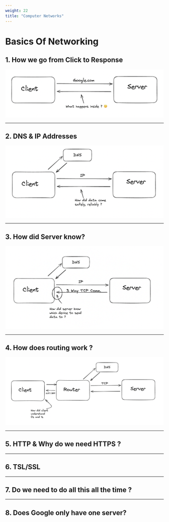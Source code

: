 ```yaml
---
weight: 22
title: "Computer Networks"
---
```


# Basics Of Networking

## 1. How we go from Click to Response

![CS Step 1](../static/csstep1.png)

---

## 2. DNS & IP Addresses

![CS Step 2](../static/csstep2.png)

---

## 3. How did Server know?

![CS Step 3](../static/csstep3.png)

---

## 4. How does routing work ?

![CS Step 4](../static/csstep4.png)

---

## 5. HTTP & Why do we need HTTPS ?

---

## 6. TSL/SSL

---

## 7. Do we need to do all this all the time ?

---

## 8. Does Google only have one server?
